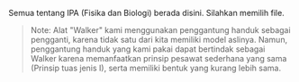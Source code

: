 Semua tentang IPA (Fisika dan Biologi) berada disini. Silahkan memilih file.


>Note: Alat "Walker" kami menggunakan penggantung handuk sebagai pengganti, karena tidak satu dari kita memiliki model aslinya. Namun, penggantung handuk yang kami pakai dapat bertindak sebagai Walker karena memanfaatkan prinsip pesawat sederhana yang sama (Prinsip tuas jenis I), serta memiliki bentuk yang kurang lebih sama. 


